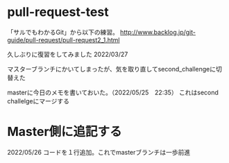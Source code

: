 # pull-request-test
「サルでもわかるGit」から以下の練習。
http://www.backlog.jp/git-guide/pull-request/pull-request2_1.html

久しぶりに復習をしてみました
2022/03/27

マスターブランチにかいてしまったが、気を取り直してsecond_challengeに切替えた

masterに今日のメモを書いておいた。（2022/05/25　22:35）
これはsecond challelgeにマージする
# Master側に追記する
2022/05/26
コードを１行追加。これでmasterブランチは一歩前進
